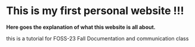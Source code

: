 # This is my first personal website !!!

**Here goes the explanation of what this website is all about.**

this is a tutorial for FOSS-23 Fall Documentation and communication class
